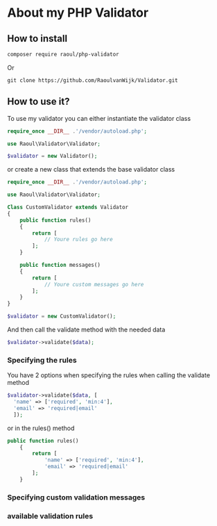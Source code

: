 # About my PHP Validator

## How to install

```bash
composer require raoul/php-validator
```
Or
```git
git clone https://github.com/RaoulvanWijk/Validator.git
```

## How to use it?
To use my validator you can either instantiate the validator class
```php
require_once __DIR__ .'/vendor/autoload.php';

use Raoul\Validator\Validator;

$validator = new Validator();
```
or create a new class that extends the base validator class
```php
require_once __DIR__ .'/vendor/autoload.php';

use Raoul\Validator\Validator;

Class CustomValidator extends Validator
{
    public function rules()
    {
        return [
            // Youre rules go here
        ];
    }

    public function messages()
    {
        return [
            // Youre custom messages go here
        ];
    }
}

$validator = new CustomValidator();
```

And then call the validate method with the needed data
```php
$validator->validate($data);
```

### Specifying the rules
You have 2 options when specifying the rules
when calling the validate method
```php
$validator->validate($data, [
  'name' => ['required', 'min:4'],
  'email' => 'required|email'
  ]);
```
or in the rules() method
```php
public function rules()
    {
        return [
            'name' => ['required', 'min:4'],
            'email' => 'required|email'
        ];
    }
```

### Specifying custom validation messages

### available validation rules
